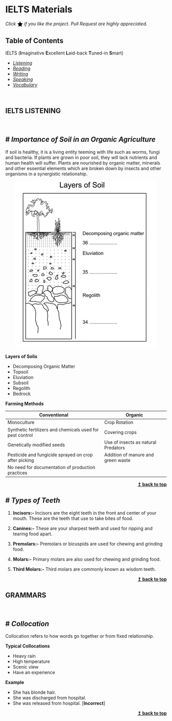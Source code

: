 # IELTS Materials

*Click <img src="assets/star.png" width="18" height="18" align="absmiddle" title="Star" /> if you like the project. Pull Request are highly appreciated.*

## Table of Contents

IELTS (**I**maginative **E**xcellent **L**aid-back **T**uned-in **S**mart)

* *[Listening](listening.md)*
* *[Reading](reading.md)*
* *[Writing](Writing.md)*
* *[Speaking](Speaking.md)*
* *[Vocabulary](Vocabulary.md)*

<br/>

## IELTS LISTENING

<br/>

## # ***Importance of Soil in an Organic Agriculture***

If soil is healthy, it is a living entity teeming with life such as worms, fungi and bacteria. If plants are grown in poor soil, they will lack nutrients and human health will suffer. Plants are nourished by organic matter, minerals and other essential elements which are broken down by insects and other organisms in a synergistic relationship.

<p align="center">
  <img src="assets/layers-of-soil.png" alt="Layers of soil" />
</p>

**Layers of Solis**

* Decomposing Organic Matter
* Topsoil
* Eluviation
* Subsoil
* Regolith
* Bedrock

**Farming Methods**

|Conventional               | Organic                     |
|---------------------------|-----------------------------|
| Monoculture               | Crop Rotation |
| Synthetic fertilizers and chemicals used for pest control | Covering crops |
| Genetically modified seeds | Use of insects as natural Predators
| Pesticide and fungicide sprayed on crop after picking | Addition of manure and green waste
| No need for documentation of production practices| |

<div align="right">
    <b><a href="#">↥ back to top</a></b>
</div>

## # ***Types of Teeth***

1. **Incisors:-** Incisors are the eight teeth in the front and center of your mouth. These are the teeth that use to take bites of food.

1. **Canines:-** These are your sharpest teeth and used for ripping and tearing food apart.

1. **Premolars:-** Premolars or bicuspids are used for chewing and grinding food.

1. **Molars:-** Primary molars are also used for chewing and grinding food.

1. **Third Molars:-** Third molars are commonly known as wisdom teeth.

<div align="right">
    <b><a href="#">↥ back to top</a></b>
</div>

## GRAMMARS

<br/>

## # ***Collocation***

Collocation refers to how words go together or from fixed relationship.

**Typical Collocations**

- Heavy rain
- High temperature
- Scenic view
- Have an experience

**Example**

* She has blonde hair.
* She was discharged from hospital.
* She was released from hospital. [**Incorrect**]

<div align="right">
    <b><a href="#">↥ back to top</a></b>
</div>
